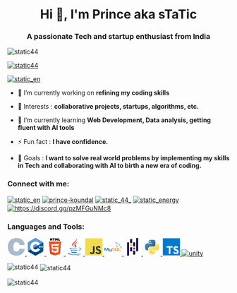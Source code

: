 <h1 align="center">Hi 👋, I'm Prince aka sTaTic</h1>
<h3 align="center">A passionate Tech and startup enthusiast from India</h3>

<p align="left"> <img src="https://komarev.com/ghpvc/?username=static44&label=Profile%20views&color=0e75b6&style=flat" alt="static44" /> </p>

<p align="left"> <a href="https://github.com/ryo-ma/github-profile-trophy"><img src="https://github-profile-trophy.vercel.app/?username=static44" alt="static44" /></a> </p>

<p align="left"> <a href="https://twitter.com/static_en" target="blank"><img src="https://img.shields.io/twitter/follow/static_en?logo=twitter&style=for-the-badge" alt="static_en" /></a> </p>

- 🔭 I’m currently working on **refining my coding skills**

- 👯 Interests : **collaborative projects, startups, algorithms, etc.**

- 🌱 I’m currently learning **Web Development, Data analysis, getting fluent with AI tools**

- ⚡ Fun fact : **I have confidence.**

- 🎯 Goals : **I want to solve real world problems by implementing my skills in Tech and collaborating with AI to birth a new era of coding.**

<h3 align="left">Connect with me:</h3>
<p align="left">
<a href="https://twitter.com/static_en" target="blank"><img align="center" src="https://raw.githubusercontent.com/rahuldkjain/github-profile-readme-generator/master/src/images/icons/Social/twitter.svg" alt="static_en" height="30" width="40" /></a>
<a href="https://linkedin.com/in/prince-koundal" target="blank"><img align="center" src="https://raw.githubusercontent.com/rahuldkjain/github-profile-readme-generator/master/src/images/icons/Social/linked-in-alt.svg" alt="prince-koundal" height="30" width="40" /></a>
<a href="https://instagram.com/static_44_" target="blank"><img align="center" src="https://raw.githubusercontent.com/rahuldkjain/github-profile-readme-generator/master/src/images/icons/Social/instagram.svg" alt="static_44_" height="30" width="40" /></a>
<a href="https://www.youtube.com/@static_energy" target="blank"><img align="center" src="https://raw.githubusercontent.com/rahuldkjain/github-profile-readme-generator/master/src/images/icons/Social/youtube.svg" alt="static_energy" height="30" width="40" /></a>
<a href="https://discord.gg/https://discord.gg/pzMFGuNMc8" target="blank"><img align="center" src="https://raw.githubusercontent.com/rahuldkjain/github-profile-readme-generator/master/src/images/icons/Social/discord.svg" alt="https://discord.gg/pzMFGuNMc8" height="30" width="40" /></a>
</p>

<h3 align="left">Languages and Tools:</h3>
<p align="left"> <a href="https://www.cprogramming.com/" target="_blank" rel="noreferrer"> <img src="https://raw.githubusercontent.com/devicons/devicon/master/icons/c/c-original.svg" alt="c" width="40" height="40"/> </a> <a href="https://www.w3schools.com/cpp/" target="_blank" rel="noreferrer"> <img src="https://raw.githubusercontent.com/devicons/devicon/master/icons/cplusplus/cplusplus-original.svg" alt="cplusplus" width="40" height="40"/> </a> <a href="https://www.w3.org/html/" target="_blank" rel="noreferrer"> <img src="https://raw.githubusercontent.com/devicons/devicon/master/icons/html5/html5-original-wordmark.svg" alt="html5" width="40" height="40"/> </a> <a href="https://www.java.com" target="_blank" rel="noreferrer"> <img src="https://raw.githubusercontent.com/devicons/devicon/master/icons/java/java-original.svg" alt="java" width="40" height="40"/> </a> <a href="https://developer.mozilla.org/en-US/docs/Web/JavaScript" target="_blank" rel="noreferrer"> <img src="https://raw.githubusercontent.com/devicons/devicon/master/icons/javascript/javascript-original.svg" alt="javascript" width="40" height="40"/> </a> <a href="https://www.mysql.com/" target="_blank" rel="noreferrer"> <img src="https://raw.githubusercontent.com/devicons/devicon/master/icons/mysql/mysql-original-wordmark.svg" alt="mysql" width="40" height="40"/> </a> <a href="https://pandas.pydata.org/" target="_blank" rel="noreferrer"> <img src="https://raw.githubusercontent.com/devicons/devicon/2ae2a900d2f041da66e950e4d48052658d850630/icons/pandas/pandas-original.svg" alt="pandas" width="40" height="40"/> </a> <a href="https://www.python.org" target="_blank" rel="noreferrer"> <img src="https://raw.githubusercontent.com/devicons/devicon/master/icons/python/python-original.svg" alt="python" width="40" height="40"/> </a> <a href="https://www.typescriptlang.org/" target="_blank" rel="noreferrer"> <img src="https://raw.githubusercontent.com/devicons/devicon/master/icons/typescript/typescript-original.svg" alt="typescript" width="40" height="40"/> </a> <a href="https://unity.com/" target="_blank" rel="noreferrer"> <img src="https://www.vectorlogo.zone/logos/unity3d/unity3d-icon.svg" alt="unity" width="40" height="40"/> </a> </p>

<p><img align="left" src="https://github-readme-stats.vercel.app/api/top-langs?username=static44&show_icons=true&locale=en&layout=compact" alt="static44" /></p>

<p>&nbsp;<img align="center" src="https://github-readme-stats.vercel.app/api?username=static44&show_icons=true&locale=en" alt="static44" /></p>

<p><img align="center" src="https://github-readme-streak-stats.herokuapp.com/?user=static44&" alt="static44" /></p>
